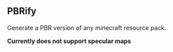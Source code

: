 ## PBRify

Generate a PBR version of any minecraft resource pack.

**Currently does not support specular maps**
